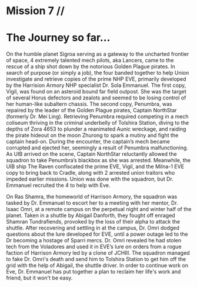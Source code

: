 # Mission 7 // 

# The Journey so far…
On the humble planet Sigroa serving as a gateway to the uncharted frontier of space, 4 extremely talented mech pilots, aka Lancers, came to the rescue of a ship shot down by the notorious Golden Plague pirates. In search of purpose (or simply a job), the four banded together to help Union investigate and retrieve copies of the prime NHP EVE, primarily developed by the Harrision Armory NHP specialist Dr. Sola Emmanuel. The first copy, Vigil, was found on an asteroid bound far field outpost. She was the target of several Horus defectors and zealots and seemed to be losing control of her human-like subaltern chassis. The second copy, Penumbra, was repaired by the leader of the Golden Plague pirates, Captain NorthStar (formerly Dr. Mei Ling). Retrieving Penumbra required competing in a mech coliseum thriving in the criminal underbelly of Tolshira Station, diving to the depths of Zora 4653 to plunder a reanimated Aunic wreckage, and raiding the pirate hideout on the moon Zhurong to spark a mutiny and fight the captain head-on. During the encounter, the captain’s mech became corrupted and ejected her, seemingly a result of Penumbra malfunctioning. As UIB arrived on the scene, Captain NorthStar reluctantly allowed the squadron to take Penumbra’s blackbox as she was arrested. Meanwhile, the UIB ship The Raven confiscated the prime EVE, Vigil, and the Milna-1 EVE copy to bring back to Cradle, along with 2 arrested union traitors who impeded earlier missions. Union was done with the squadron, but Dr. Emmanuel recruited the 4 to help with Eve. 

On Ras Shamra, the homeworld of Harrison Armory, the squadron was tasked by Dr. Emmanuel to escort her to a meeting with her mentor, Dr. Isaac Omri, at a remote campus on the perpetual night and winter half of the planet. Taken in a shuttle by Abigail Danforth, they fought off enraged Shamran Tundrafiends, provoked by the loss of their alpha to attack the shuttle. After recovering and settling in at the campus, Dr. Omri dodged questions about the lure developed for EVE, until a power outage led to the Dr becoming a hostage of Sparri mercs. Dr. Omri revealed he had stolen tech from the Voladores and used it in EVE’s lure on orders from a rogue faction of Harrison Armory led by a clone of JCHIII. The squadron managed to fake Dr. Omri's death and send him to Tolshira Station to get him off the grid with the help of Abigail, the shuttle driver. In order to continue work on Eve, Dr. Emmanuel has put together a plan to reclaim her life's work and friend, but it won't be easy. 